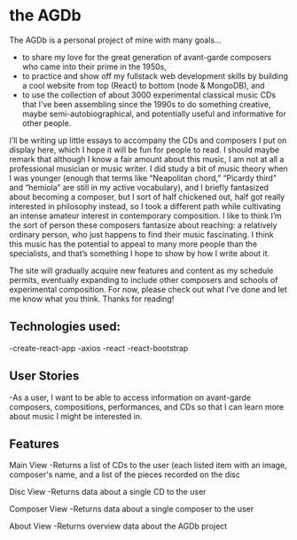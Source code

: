# the AGDb

The AGDb is a personal project of mine with many goals...

* to share my love for the great generation of avant-garde composers who came into their prime in the 1950s,
* to practice and show off my fullstack web development skills by building a cool website from top (React) to bottom (node & MongoDB), and
* to use the collection of about 3000 experimental classical music CDs that I’ve been assembling since the 1990s to do something creative, maybe semi-autobiographical, and potentially useful and informative for other people.

I’ll be writing up little essays to accompany the CDs and composers I put on display here, which I hope it will be fun for people to read. I should maybe remark that although I know a fair amount about this music, I am not at all a professional musician or music writer. I did study a bit of music theory when I was younger (enough that terms like “Neapolitan chord,” “Picardy third” and “hemiola” are still in my active vocabulary), and I briefly fantasized about becoming a composer, but I sort of half chickened out, half got really interested in philosophy instead, so I took a different path while cultivating an intense amateur interest in contemporary composition. I like to think I’m the sort of person these composers fantasize about reaching: a relatively ordinary person, who just happens to find their music fascinating. I think this music has the potential to appeal to many more people than the specialists, and that’s something I hope to show by how I write about it.

The site will gradually acquire new features and content as my schedule permits, eventually expanding to include other composers and schools of experimental composition. For now, please check out what I’ve done and let me know what you think. Thanks for reading!

## Technologies used:
-create-react-app -axios -react -react-bootstrap

## User Stories
-As a user, I want to be able to access information on avant-garde composers, compositions, performances, and CDs so that I can learn more about music I might be interested in.

## Features
Main View -Returns a list of CDs to the user (each listed item with an image, composer's name, and a list of the pieces recorded on the disc

Disc View -Returns data about a single CD to the user

Composer View -Returns data about a single composer to the user

About View -Returns overview data about the AGDb project
